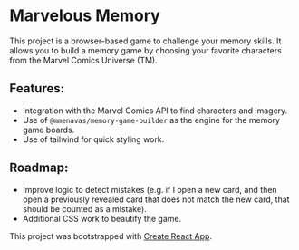 # Marvelous Memory

This project is a browser-based game to challenge your memory skills. It allows you to build a memory game by choosing your favorite characters from the Marvel Comics Universe (TM).

## Features:
- Integration with the Marvel Comics API to find characters and imagery.
- Use of `@mmenavas/memory-game-builder`  as the engine for the memory game boards.
- Use of tailwind for quick styling work.

## Roadmap:
- Improve logic to detect mistakes (e.g. if I open a new card, and then open a previously revealed card that does not match the new card, that should be counted as a mistake).
- Additional CSS work to beautify the game.


This project was bootstrapped with [Create React App](https://github.com/facebook/create-react-app).
